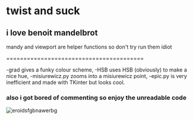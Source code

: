 
# twist and suck

## i **love** benoit mandelbrot

mandy and viewport are helper functions so don't try run them idiot

========================================

-grad gives a funky colour scheme,
-HSB uses HSB (obviously) to make a nice hue,
-misiurewicz.py zooms into a misiurewicz point,
-epic.py is very inefficient and made with TKinter but looks cool.

### also i got bored of commenting so enjoy the unreadable code

![eroidsfgbnawerbg](/misc/beautiful_picture.png)